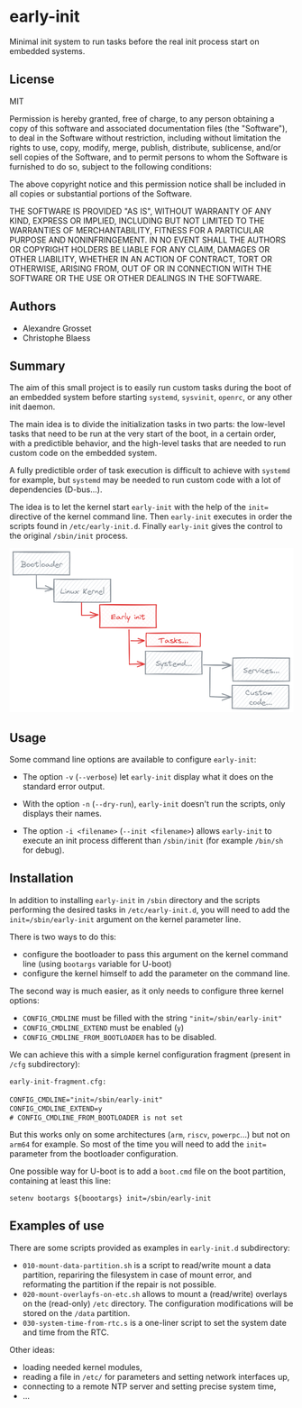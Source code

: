# early-init

Minimal init system to run tasks before the real init process start on embedded systems.

## License

MIT

Permission is hereby granted, free of charge, to any person obtaining a copy
of this software and associated documentation files (the "Software"), to deal
in the Software without restriction, including without limitation the rights
to use, copy, modify, merge, publish, distribute, sublicense, and/or sell
copies of the Software, and to permit persons to whom the Software is
furnished to do so, subject to the following conditions:

The above copyright notice and this permission notice shall be included in all
copies or substantial portions of the Software.

THE SOFTWARE IS PROVIDED "AS IS", WITHOUT WARRANTY OF ANY KIND, EXPRESS OR
IMPLIED, INCLUDING BUT NOT LIMITED TO THE WARRANTIES OF MERCHANTABILITY,
FITNESS FOR A PARTICULAR PURPOSE AND NONINFRINGEMENT. IN NO EVENT SHALL THE
AUTHORS OR COPYRIGHT HOLDERS BE LIABLE FOR ANY CLAIM, DAMAGES OR OTHER
LIABILITY, WHETHER IN AN ACTION OF CONTRACT, TORT OR OTHERWISE, ARISING FROM,
OUT OF OR IN CONNECTION WITH THE SOFTWARE OR THE USE OR OTHER DEALINGS IN THE
SOFTWARE.

## Authors

- Alexandre Grosset
- Christophe Blaess

## Summary

The aim of this small project is to easily run custom tasks during the boot of an embedded system before starting `systemd`, `sysvinit`, `openrc`, or any other init daemon.

The main idea is to divide the initialization tasks in two parts: the low-level tasks that need to be run at the very start of the boot, in a certain order, with a predictible behavior, and the high-level tasks that are needed to run custom code on the embedded system.

A fully predictible order of task execution is difficult to achieve with `systemd` for example, but `systemd` may be needed to run custom code with a lot of dependencies (D-bus...).

The idea is to let the kernel start `early-init` with the help of the `init=` directive of the kernel command line.
Then `early-init` executes in order the scripts found in `/etc/early-init.d`.
Finally `early-init` gives the control to the original `/sbin/init` process.

![Boot workflow](doc/early-init.png)

## Usage

Some command line options are available to configure `early-init`:

- The option `-v` (`--verbose`) let `early-init` display what it does on the standard error output.

- With the option `-n` (`--dry-run`), `early-init` doesn't run the scripts, only displays their names.

- The option `-i <filename>` (`--init <filename>`) allows `early-init` to execute an init process different than `/sbin/init` (for example `/bin/sh` for debug).

## Installation

In addition to installing `early-init` in `/sbin` directory and the scripts performing the desired tasks in `/etc/early-init.d`, you will need to add the `init=/sbin/early-init` argument on the kernel parameter line.

There is two ways to do this:

- configure the bootloader to pass this argument on the kernel command line (using `bootargs` variable for U-boot)
- configure the kernel himself to add the parameter on the command line.


The second way is much easier, as it only needs to configure three kernel options:

- `CONFIG_CMDLINE` must be filled with the string `"init=/sbin/early-init"`
- `CONFIG_CMDLINE_EXTEND` must be enabled (`y`)
- `CONFIG_CMDLINE_FROM_BOOTLOADER` has to be disabled.

We can achieve this with a simple kernel configuration fragment (present in `/cfg` subdirectory):

```
early-init-fragment.cfg: 

CONFIG_CMDLINE="init=/sbin/early-init"
CONFIG_CMDLINE_EXTEND=y
# CONFIG_CMDLINE_FROM_BOOTLOADER is not set
```


But this works only on some architectures (`arm`, `riscv`, `powerpc`...) but not on `arm64` for example.
So most of the time you will need to add the `init=` parameter from the bootloader configuration.

One possible way for U-boot is to add a `boot.cmd` file on the boot partition, containing at least this line:

```
setenv bootargs ${boootargs} init=/sbin/early-init
```

## Examples of use

There are some scripts provided as examples in `early-init.d` subdirectory:

- `010-mount-data-partition.sh` is a script to read/write mount a data partition, repariring the filesystem in case of mount error, and reformating the partition if the repair is not possible.
- `020-mount-overlayfs-on-etc.sh` allows to mount a (read/write) overlays on the (read-only) `/etc` directory. The configuration modifications will be stored on the `/data` partition.
- `030-system-time-from-rtc.s` is a one-liner script to set the system date and time from the RTC.

Other ideas:

- loading needed kernel modules,
- reading a file in `/etc/` for parameters and setting network interfaces up,
- connecting to a remote NTP server and setting precise system time,
- ...
